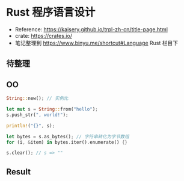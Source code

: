 # Rust 程序语言设计

- Reference: <https://kaisery.github.io/trpl-zh-cn/title-page.html>
- crate: <https://crates.io/>
- 笔记整理到 <https://www.binyu.me/shortcut#Language> Rust 栏目下

## 待整理
## OO

``` rust
String::new(); // 实例化

let mut s = String::from("hello");
s.push_str(", world!");

println!("{}", s);

let bytes = s.as_bytes(); // 字符串转化为字节数组
for (i, &item) in bytes.iter().enumerate() {}

s.clear(); // s => ""
```

## Result 

```
```

